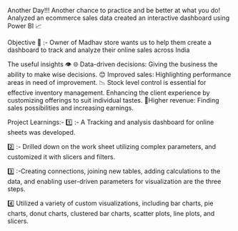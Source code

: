 Another Day!!! Another chance to practice and be better at what you do!
Analyzed an ecommerce sales data created an interactive dashboard using
Power BI 📈

Objective 🛑 :-
Owner of Madhav store wants us to help them create a dashboard to track and analyze their online sales across India

The useful insights 👁
🌐 Data-driven decisions: Giving the business the ability to make wise decisions.
😊 Improved sales: Highlighting performance areas in need of improvement.
📉 Stock level control is essential for effective inventory management.
Enhancing the client experience by customizing offerings to suit individual tastes.
🤑Higher revenue: Finding sales possibilities and increasing earnings.

Project Learnings:-
1️⃣ :- A Tracking and analysis dashboard for online sheets was developed.

2️⃣ :- Drilled down on the work sheet utilizing complex parameters, and customized it with slicers and filters.

3️⃣ :-Creating connections, joining new tables, adding calculations to the data, and enabling user-driven parameters for visualization are the three steps.

4️⃣ Utilized a variety of custom visualizations, including bar charts, pie charts, donut charts, clustered bar charts, scatter plots, line plots, and slicers.
